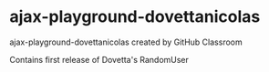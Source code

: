 # ajax-playground-dovettanicolas
ajax-playground-dovettanicolas created by GitHub Classroom

Contains first release of Dovetta's RandomUser
